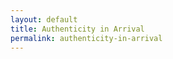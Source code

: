 ```yaml
---
layout: default
title: Authenticity in Arrival
permalink: authenticity-in-arrival
---
```

<!-- Add an essay or interpretive material below this line,
using HTML or markdown.  Do not modify this file above this line -->
